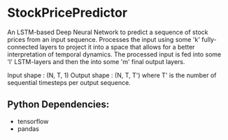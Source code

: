# StockPricePredictor

An LSTM-based Deep Neural Network to predict a sequence of stock prices from an input sequence. Processes the input using some 'k' fully-connected layers to project it into a space that allows for a better interpretation of temporal dynamics. The processed input is fed into some 'l' LSTM-layers and then the into some 'm' final output layers.

Input shape : (N, T, 1)
Output shape : (N, T, T') where T' is the number of sequential timesteps per output sequence.

Python Dependencies:
-------------------
- tensorflow
- pandas

